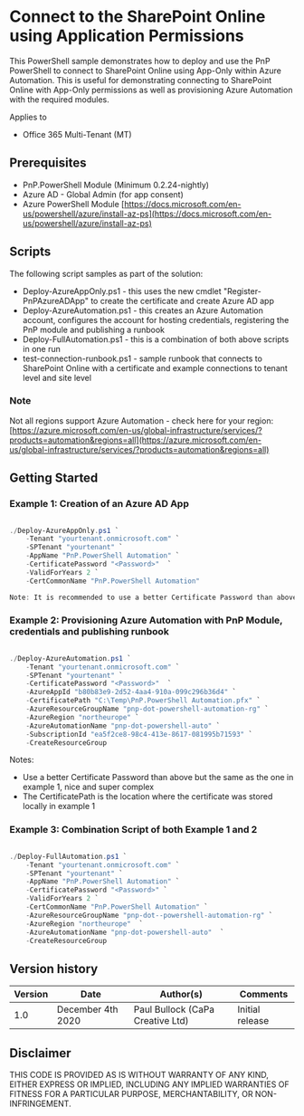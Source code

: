 # Connect to the SharePoint Online using Application Permissions

This PowerShell sample demonstrates how to deploy and use the PnP PowerShell to connect to SharePoint Online
using App-Only within Azure Automation. This is useful for demonstrating connecting to SharePoint Online with App-Only permissions
as well as provisioning Azure Automation with the required modules.

Applies to

- Office 365 Multi-Tenant (MT)

## Prerequisites

- PnP.PowerShell Module (Minimum 0.2.24-nightly)
- Azure AD - Global Admin (for app consent)
- Azure PowerShell Module	[https://docs.microsoft.com/en-us/powershell/azure/install-az-ps](https://docs.microsoft.com/en-us/powershell/azure/install-az-ps)

## Scripts

The following script samples as part of the solution:

- Deploy-AzureAppOnly.ps1 - this uses the new cmdlet "Register-PnPAzureADApp" to create the certificate and create Azure AD app
- Deploy-AzureAutomation.ps1 - this creates an Azure Automation account, configures the account for hosting credentials, registering the PnP module and publishing a runbook
- Deploy-FullAutomation.ps1 - this is a combination of both above scripts in one run
- test-connection-runbook.ps1 - sample runbook that connects to SharePoint Online with a certificate and example connections to tenant level and site level 

### Note

Not all regions support Azure Automation - check here for your region: [https://azure.microsoft.com/en-us/global-infrastructure/services/?products=automation&regions=all](https://azure.microsoft.com/en-us/global-infrastructure/services/?products=automation&regions=all)

## Getting Started

### Example 1: Creation of an Azure AD App

```powershell

./Deploy-AzureAppOnly.ps1 `
    -Tenant "yourtenant.onmicrosoft.com" `
    -SPTenant "yourtenant" `
    -AppName "PnP.PowerShell Automation" `
    -CertificatePassword "<Password>"  `
    -ValidForYears 2 `
    -CertCommonName "PnP.PowerShell Automation"

Note: It is recommended to use a better Certificate Password than above, nice and super complex

```

### Example 2: Provisioning Azure Automation with PnP Module, credentials and publishing runbook

```powershell

./Deploy-AzureAutomation.ps1 `
    -Tenant "yourtenant.onmicrosoft.com" `
    -SPTenant "yourtenant" `
    -CertificatePassword "<Password>"  `
    -AzureAppId "b80b83e9-2d52-4aa4-910a-099c296b36d4" `
    -CertificatePath "C:\Temp\PnP.PowerShell Automation.pfx" `
    -AzureResourceGroupName "pnp-dot-powershell-automation-rg" `
    -AzureRegion "northeurope" `
    -AzureAutomationName "pnp-dot-powershell-auto" `
    -SubscriptionId "ea5f2ce8-98c4-413e-8617-081995b71593" `
    -CreateResourceGroup

```

Notes:
- Use a better Certificate Password than above but the same as the one in example 1, nice and super complex
- The CertificatePath is the location where the certificate was stored locally in example 1

### Example 3: Combination Script of both Example 1 and 2

```powershell

./Deploy-FullAutomation.ps1 `
    -Tenant "yourtenant.onmicrosoft.com" `
    -SPTenant "yourtenant" `
    -AppName "PnP.PowerShell Automation" `
    -CertificatePassword "<Password>" `
    -ValidForYears 2 `
    -CertCommonName "PnP.PowerShell Automation" `
    -AzureResourceGroupName "pnp-dot--powershell-automation-rg" `
    -AzureRegion "northeurope"  `
    -AzureAutomationName "pnp-dot-powershell-auto"  `
    -CreateResourceGroup
```

## Version history ##
Version  | Date | Author(s) | Comments
---------| ---- | --------- | ---------|
1.0  | December 4th 2020 | Paul Bullock (CaPa Creative Ltd) | Initial release


## **Disclaimer** 
THIS CODE IS PROVIDED AS IS WITHOUT WARRANTY OF ANY KIND, EITHER EXPRESS OR IMPLIED, INCLUDING ANY IMPLIED WARRANTIES OF FITNESS FOR A PARTICULAR PURPOSE, MERCHANTABILITY, OR NON-INFRINGEMENT.